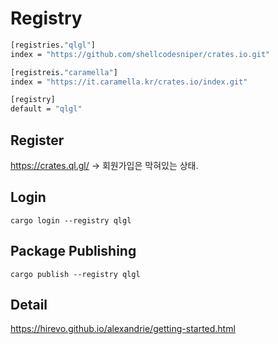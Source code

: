# Registry

``` bash
[registries."qlgl"]
index = "https://github.com/shellcodesniper/crates.io.git"

[registreis."caramella"]
index = "https://it.caramella.kr/crates.io/index.git"

[registry]
default = "qlgl"
```

## Register
https://crates.ql.gl/
-> 회원가입은 막혀있는 상태.

## Login
`cargo login --registry qlgl`

## Package Publishing
`cargo publish --registry qlgl`

## Detail
https://hirevo.github.io/alexandrie/getting-started.html

